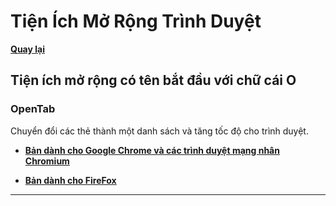 # Tiện Ích Mở Rộng Trình Duyệt

**[Quay lại](https://khangshirokuma.github.io/TienIchMoRongTrinhDuyet/)**

## Tiện ích mở rộng có tên bắt đầu với chữ cái O

### OpenTab

Chuyển đổi các thẻ thành một danh sách và tăng tốc độ cho trình duyệt.

- **[Bản dành cho Google Chrome và các trình duyệt mạng nhân Chromium](https://chromewebstore.google.com/detail/onetab/chphlpgkkbolifaimnlloiipkdnihall?hl=vi)**

- **[Bản dành cho FireFox](https://addons.mozilla.org/vi/firefox/addon/onetab/)**

---

